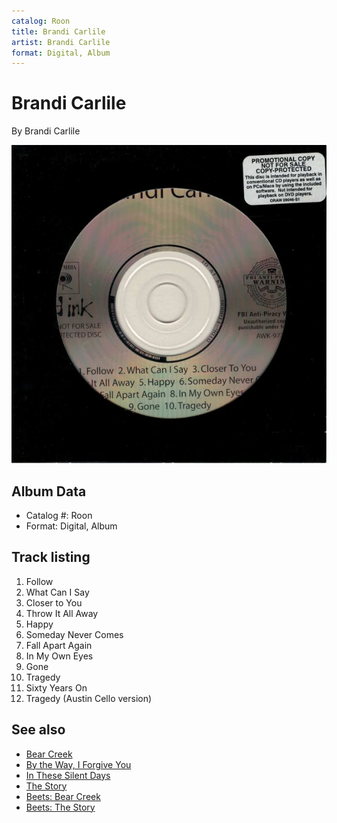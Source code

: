 ```yaml
---
catalog: Roon
title: Brandi Carlile
artist: Brandi Carlile
format: Digital, Album
---
```


# Brandi Carlile

By Brandi Carlile

![](../../assets/albumcovers/Brandi_Carlile-Brandi_Carlile.png)

## Album Data

- Catalog #: Roon
- Format: Digital, Album


## Track listing


1. Follow
2. What Can I Say
3. Closer to You
4. Throw It All Away
5. Happy
6. Someday Never Comes
7. Fall Apart Again
8. In My Own Eyes
9. Gone
10. Tragedy
11. Sixty Years On
12. Tragedy (Austin Cello version)


## See also

- [Bear Creek](Bear_Creek.md)
- [By the Way, I Forgive You](By_the_Way__I_Forgive_You.md)
- [In These Silent Days](In_These_Silent_Days.md)
- [The Story](The_Story.md)
- [Beets: Bear Creek](../../Beets/Brandi_Carlile/Bear_Creek.md)
- [Beets: The Story](../../Beets/Brandi_Carlile/The_Story.md)
